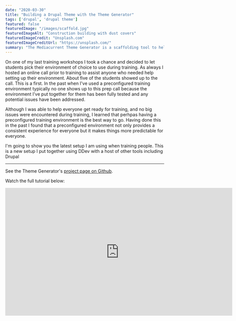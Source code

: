 ```yaml
---
date: "2020-03-30"
title: "Building a Drupal Theme with the Theme Generator"
tags: ['drupal', 'drupal theme']
featured: false
featuredImage: "/images/scaffold.jpg"
featuredImageAlt: "Construction building with dust covers"
featuredImageCredit: "Unsplash.com"
featuredImageCreditUrl: "https://unsplash.com/"
summary: "The Mediacurrent Theme Generator is a scaffolding tool to help you build production-ready Drupal 8 themes that are component-based-ready out of the box."
---
```


On one of my last training workshops I took a chance and decided to let students pick their environment of choice to use during training.  As always I hosted an online call prior to training to assist anyone who needed help setting up their environment.  About five of the students showed up to the call.  This is a first.  In the past when I've used a preconfigured training environment typically no one shows up to this prep call because the environment I've put together for them has been fully tested and any potential issues have been addressed.

Although I was able to help everyone get ready for training, and no big issues were encountered during training, I learned that perhpas having a preconfigured training environment is the best way to go.  Having done this in the past I found that a preconfigured environment not only provides a consistent experience for everyone but it makes things more predictable for everyone.

I'm going to show you the latest setup I am using when training people.  This is a new setup I put together using DDev with a host of other tools including Drupal

***

See the Theme Generator's [project page on Github](https://github.com/mediacurrent/theme_generator_8).

Watch the full tutorial below:


<iframe width="720" height="405" src="https://www.youtube.com/embed/cVyA2v-UwSQ" frameborder="0" allow="accelerometer; encrypted-media; gyroscope; picture-in-picture" allowfullscreen></iframe>
